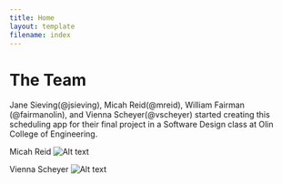 ```yaml
---
title: Home
layout: template
filename: index
---
```


# The Team
Jane Sieving(@jsieving), Micah Reid(@mreid), William Fairman (@fairmanolin), and Vienna Scheyer(@vscheyer) started creating this scheduling app for their final project in a Software Design class at Olin College of Engineering.


Micah Reid
![Alt text](.../micah_profile.png)

Vienna Scheyer
![Alt text](.../vienna_profile.png)
